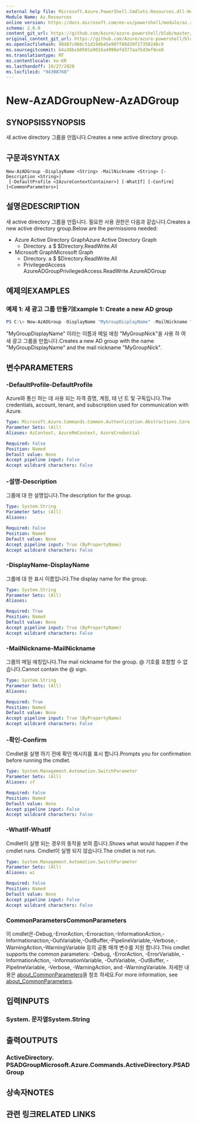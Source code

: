 ```yaml
---
external help file: Microsoft.Azure.PowerShell.Cmdlets.Resources.dll-Help.xml
Module Name: Az.Resources
online version: https://docs.microsoft.com/en-us/powershell/module/az.resources/new-azadgroup
schema: 2.0.0
content_git_url: https://github.com/Azure/azure-powershell/blob/master/src/Resources/Resources/help/New-AzADGroup.md
original_content_git_url: https://github.com/Azure/azure-powershell/blob/master/src/Resources/Resources/help/New-AzADGroup.md
ms.openlocfilehash: 98d87c060c51d19db45e907f88d39f27350248c9
ms.sourcegitcommit: b4a38bcb0501a9016a4998efd377aa75d3ef9ce8
ms.translationtype: MT
ms.contentlocale: ko-KR
ms.lasthandoff: 10/27/2020
ms.locfileid: "94308768"
---
```

# <span data-ttu-id="6d51f-101">New-AzADGroup</span><span class="sxs-lookup"><span data-stu-id="6d51f-101">New-AzADGroup</span></span>

## <span data-ttu-id="6d51f-102">SYNOPSIS</span><span class="sxs-lookup"><span data-stu-id="6d51f-102">SYNOPSIS</span></span>
<span data-ttu-id="6d51f-103">새 active directory 그룹을 만듭니다.</span><span class="sxs-lookup"><span data-stu-id="6d51f-103">Creates a new active directory group.</span></span>

## <span data-ttu-id="6d51f-104">구문과</span><span class="sxs-lookup"><span data-stu-id="6d51f-104">SYNTAX</span></span>

```
New-AzADGroup -DisplayName <String> -MailNickname <String> [-Description <String>]
 [-DefaultProfile <IAzureContextContainer>] [-WhatIf] [-Confirm] [<CommonParameters>]
```

## <span data-ttu-id="6d51f-105">설명은</span><span class="sxs-lookup"><span data-stu-id="6d51f-105">DESCRIPTION</span></span>
<span data-ttu-id="6d51f-106">새 active directory 그룹을 만듭니다. 필요한 사용 권한은 다음과 같습니다.</span><span class="sxs-lookup"><span data-stu-id="6d51f-106">Creates a new active directory group.Below are the permissions needed:</span></span>

- <span data-ttu-id="6d51f-107">Azure Active Directory Graph</span><span class="sxs-lookup"><span data-stu-id="6d51f-107">Azure Active Directory Graph</span></span>
  - <span data-ttu-id="6d51f-108">Directory. a $ $</span><span class="sxs-lookup"><span data-stu-id="6d51f-108">Directory.ReadWrite.All</span></span>
- <span data-ttu-id="6d51f-109">Microsoft Graph</span><span class="sxs-lookup"><span data-stu-id="6d51f-109">Microsoft Graph</span></span>
  - <span data-ttu-id="6d51f-110">Directory. a $ $</span><span class="sxs-lookup"><span data-stu-id="6d51f-110">Directory.ReadWrite.All</span></span>
  - <span data-ttu-id="6d51f-111">PrivilegedAccess AzureADGroup</span><span class="sxs-lookup"><span data-stu-id="6d51f-111">PrivilegedAccess.ReadWrite.AzureADGroup</span></span>

## <span data-ttu-id="6d51f-112">예제의</span><span class="sxs-lookup"><span data-stu-id="6d51f-112">EXAMPLES</span></span>

### <span data-ttu-id="6d51f-113">예제 1: 새 광고 그룹 만들기</span><span class="sxs-lookup"><span data-stu-id="6d51f-113">Example 1: Create a new AD group</span></span>

```powershell
PS C:\> New-AzADGroup -DisplayName "MyGroupDisplayName" -MailNickname "MyGroupNick"
```

<span data-ttu-id="6d51f-114">"MyGroupDisplayName" 이라는 이름과 메일 애칭 "MyGroupNick"을 사용 하 여 새 광고 그룹을 만듭니다.</span><span class="sxs-lookup"><span data-stu-id="6d51f-114">Creates a new AD group with the name "MyGroupDisplayName" and the mail nickname "MyGroupNick".</span></span>

## <span data-ttu-id="6d51f-115">변수</span><span class="sxs-lookup"><span data-stu-id="6d51f-115">PARAMETERS</span></span>

### <span data-ttu-id="6d51f-116">-DefaultProfile</span><span class="sxs-lookup"><span data-stu-id="6d51f-116">-DefaultProfile</span></span>
<span data-ttu-id="6d51f-117">Azure와 통신 하는 데 사용 되는 자격 증명, 계정, 테 넌 트 및 구독입니다.</span><span class="sxs-lookup"><span data-stu-id="6d51f-117">The credentials, account, tenant, and subscription used for communication with Azure.</span></span>

```yaml
Type: Microsoft.Azure.Commands.Common.Authentication.Abstractions.Core.IAzureContextContainer
Parameter Sets: (All)
Aliases: AzContext, AzureRmContext, AzureCredential

Required: False
Position: Named
Default value: None
Accept pipeline input: False
Accept wildcard characters: False
```

### <span data-ttu-id="6d51f-118">-설명</span><span class="sxs-lookup"><span data-stu-id="6d51f-118">-Description</span></span>
<span data-ttu-id="6d51f-119">그룹에 대 한 설명입니다.</span><span class="sxs-lookup"><span data-stu-id="6d51f-119">The description for the group.</span></span>

```yaml
Type: System.String
Parameter Sets: (All)
Aliases:

Required: False
Position: Named
Default value: None
Accept pipeline input: True (ByPropertyName)
Accept wildcard characters: False
```

### <span data-ttu-id="6d51f-120">-DisplayName</span><span class="sxs-lookup"><span data-stu-id="6d51f-120">-DisplayName</span></span>
<span data-ttu-id="6d51f-121">그룹에 대 한 표시 이름입니다.</span><span class="sxs-lookup"><span data-stu-id="6d51f-121">The display name for the group.</span></span>

```yaml
Type: System.String
Parameter Sets: (All)
Aliases:

Required: True
Position: Named
Default value: None
Accept pipeline input: True (ByPropertyName)
Accept wildcard characters: False
```

### <span data-ttu-id="6d51f-122">-MailNickname</span><span class="sxs-lookup"><span data-stu-id="6d51f-122">-MailNickname</span></span>
<span data-ttu-id="6d51f-123">그룹의 메일 애칭입니다.</span><span class="sxs-lookup"><span data-stu-id="6d51f-123">The mail nickname for the group.</span></span> <span data-ttu-id="6d51f-124">@ 기호를 포함할 수 없습니다.</span><span class="sxs-lookup"><span data-stu-id="6d51f-124">Cannot contain the @ sign.</span></span>

```yaml
Type: System.String
Parameter Sets: (All)
Aliases:

Required: True
Position: Named
Default value: None
Accept pipeline input: True (ByPropertyName)
Accept wildcard characters: False
```

### <span data-ttu-id="6d51f-125">-확인</span><span class="sxs-lookup"><span data-stu-id="6d51f-125">-Confirm</span></span>
<span data-ttu-id="6d51f-126">Cmdlet을 실행 하기 전에 확인 메시지를 표시 합니다.</span><span class="sxs-lookup"><span data-stu-id="6d51f-126">Prompts you for confirmation before running the cmdlet.</span></span>

```yaml
Type: System.Management.Automation.SwitchParameter
Parameter Sets: (All)
Aliases: cf

Required: False
Position: Named
Default value: None
Accept pipeline input: False
Accept wildcard characters: False
```

### <span data-ttu-id="6d51f-127">-WhatIf</span><span class="sxs-lookup"><span data-stu-id="6d51f-127">-WhatIf</span></span>
<span data-ttu-id="6d51f-128">Cmdlet이 실행 되는 경우의 동작을 보여 줍니다.</span><span class="sxs-lookup"><span data-stu-id="6d51f-128">Shows what would happen if the cmdlet runs.</span></span>
<span data-ttu-id="6d51f-129">Cmdlet이 실행 되지 않습니다.</span><span class="sxs-lookup"><span data-stu-id="6d51f-129">The cmdlet is not run.</span></span>

```yaml
Type: System.Management.Automation.SwitchParameter
Parameter Sets: (All)
Aliases: wi

Required: False
Position: Named
Default value: None
Accept pipeline input: False
Accept wildcard characters: False
```

### <span data-ttu-id="6d51f-130">CommonParameters</span><span class="sxs-lookup"><span data-stu-id="6d51f-130">CommonParameters</span></span>
<span data-ttu-id="6d51f-131">이 cmdlet은-Debug,-ErrorAction,-Erroraction,-InformationAction,-Informationaction,-OutVariable,-OutBuffer,-PipelineVariable,-Verbose,-WarningAction,-WarningVariable 등의 공통 매개 변수를 지원 합니다.</span><span class="sxs-lookup"><span data-stu-id="6d51f-131">This cmdlet supports the common parameters: -Debug, -ErrorAction, -ErrorVariable, -InformationAction, -InformationVariable, -OutVariable, -OutBuffer, -PipelineVariable, -Verbose, -WarningAction, and -WarningVariable.</span></span> <span data-ttu-id="6d51f-132">자세한 내용은 [about_CommonParameters](http://go.microsoft.com/fwlink/?LinkID=113216)을 참조 하세요.</span><span class="sxs-lookup"><span data-stu-id="6d51f-132">For more information, see [about_CommonParameters](http://go.microsoft.com/fwlink/?LinkID=113216).</span></span>

## <span data-ttu-id="6d51f-133">입력</span><span class="sxs-lookup"><span data-stu-id="6d51f-133">INPUTS</span></span>

### <span data-ttu-id="6d51f-134">System. 문자열</span><span class="sxs-lookup"><span data-stu-id="6d51f-134">System.String</span></span>

## <span data-ttu-id="6d51f-135">출력</span><span class="sxs-lookup"><span data-stu-id="6d51f-135">OUTPUTS</span></span>

### <span data-ttu-id="6d51f-136">ActiveDirectory. PSADGroup</span><span class="sxs-lookup"><span data-stu-id="6d51f-136">Microsoft.Azure.Commands.ActiveDirectory.PSADGroup</span></span>

## <span data-ttu-id="6d51f-137">상속자</span><span class="sxs-lookup"><span data-stu-id="6d51f-137">NOTES</span></span>

## <span data-ttu-id="6d51f-138">관련 링크</span><span class="sxs-lookup"><span data-stu-id="6d51f-138">RELATED LINKS</span></span>
